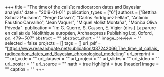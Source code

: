 +++
title = "The time of the callaïs: radiocarbon dates and Bayesian analysis"
date = "2019-01-01"
publication_types = ["6"]
authors = ["Bettina Schulz Paulsonn", "Serge Cassen", "Carlos Rodríguez Rellán", "António Faustino Carvalho", "Jean Vaquer", "Miquel Molist Montaña", "Mónica Oliva Póveda"]
publication = "In: G. Querré, S. Cassen, E. Vigier (dirs.) La parure en callaïs du Néolithique européen, Archaeopress Publishing Ltd, Oxford, _pp. 479--507_"
abstract = ""
abstract_short = ""
image_preview = ""
selected = false
projects = []
tags = []
url_pdf = "https://www.researchgate.net/publication/337242066_The_time_of_callais_radiocarbon_dates_and_Bayesian_chronological_modelling"
url_preprint = ""
url_code = ""
url_dataset = ""
url_project = ""
url_slides = ""
url_video = ""
url_poster = ""
url_source = ""
math = true
highlight = true
[header]
image = ""
caption = ""
+++
